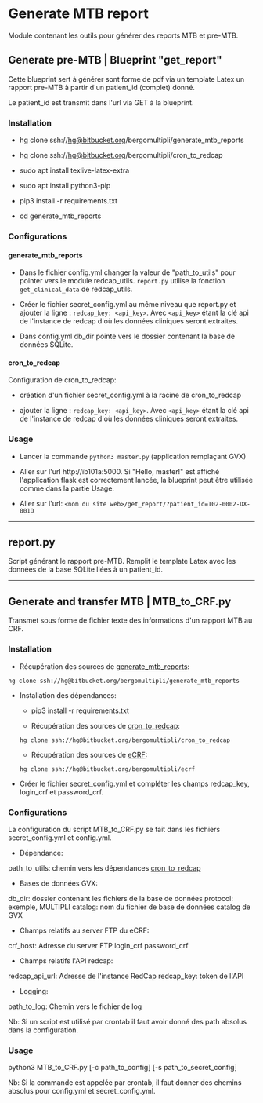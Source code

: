 # Generate MTB report

Module contenant les outils pour générer des reports MTB et pre-MTB.

## Generate pre-MTB | Blueprint "get_report"

Cette blueprint sert à générer sont forme de pdf via un template Latex un rapport pre-MTB
à partir d'un patient_id (complet) donné.

Le patient_id est transmit dans l'url via GET à la blueprint.


### Installation

- hg clone ssh://hg@bitbucket.org/bergomultipli/generate_mtb_reports

- hg clone ssh://hg@bitbucket.org/bergomultipli/cron_to_redcap

- sudo apt install texlive-latex-extra

- sudo apt install python3-pip

- pip3 install -r requirements.txt

- cd generate_mtb_reports


### Configurations

#### generate_mtb_reports

- Dans le fichier config.yml changer la valeur de "path_to_utils" pour pointer vers le module redcap_utils.  `report.py` utilise la fonction `get_clinical_data` de redcap_utils.

- Créer le fichier secret_config.yml au même niveau que report.py et ajouter la ligne : `redcap_key: <api_key>`.  Avec `<api_key>` étant la clé api de l'instance de redcap d'où les données cliniques seront extraites.

- Dans config.yml db_dir pointe vers le dossier contenant la base de données SQLite.

#### cron_to_redcap

Configuration de cron_to_redcap:

- création d'un fichier secret_config.yml à la racine de cron_to_redcap

- ajouter la ligne : `redcap_key: <api_key>`.  Avec `<api_key>` étant la clé api de l'instance de redcap d'où les données cliniques seront extraites.


### Usage

- Lancer la commande `python3 master.py` (application remplaçant GVX)

- Aller sur l'url http://ib101a:5000.  Si "Hello, master!" est affiché l'application flask est correctement lancée, la blueprint peut être utilisée comme dans la partie Usage.

- Aller sur l'url: `<nom du site web>/get_report/?patient_id=T02-0002-DX-001O`

___

## report.py

Script générant le rapport pre-MTB. Remplit le template Latex avec les données de la base SQLite liées à un patient_id.

___

## Generate and transfer MTB | MTB_to_CRF.py

Transmet sous forme de fichier texte des informations d'un rapport MTB au CRF. 

### Installation

- Récupération des sources de [generate_mtb_reports](https://bitbucket.org/bergomultipli/generate_mtb_reports/src/default/):

 `hg clone ssh://hg@bitbucket.org/bergomultipli/generate_mtb_reports`

- Installation des dépendances:

    - pip3 install -r requirements.txt

    - Récupération des sources de [cron_to_redcap](https://bitbucket.org/bergomultipli/cron_to_redcap/src/default/):

    `hg clone ssh://hg@bitbucket.org/bergomultipli/cron_to_redcap`

    - Récupération des sources de [eCRF](https://bitbucket.org/bergomultipli/ecrf/src/default/):

    `hg clone ssh://hg@bitbucket.org/bergomultipli/ecrf`


- Créer le fichier secret_config.yml et compléter les champs redcap_key, login_crf et password_crf.

### Configurations

La configuration du script MTB_to_CRF.py se fait dans les fichiers secret_config.yml et config.yml.

- Dépendance:

path_to_utils: chemin vers les dépendances [cron_to_redcap](https://bitbucket.org/bergomultipli/cron_to_redcap/src/default/)
 
- Bases de données GVX:

db_dir: dossier contenant les fichiers de la base de données
protocol: exemple, MULTIPLI
catalog: nom du fichier de base de données catalog de GVX

- Champs relatifs au server FTP du eCRF:
 
crf_host: Adresse du server FTP
login_crf
password_crf

- Champs relatifs l'API redcap:

redcap_api_url: Adresse de l'instance RedCap
redcap_key: token de l'API

- Logging:

path_to_log: Chemin vers le fichier de log

Nb: Si un script est utilisé par crontab il faut avoir donné des path absolus dans la configuration.

### Usage

python3 MTB_to_CRF.py [-c path_to_config] [-s path_to_secret_config]

Nb: Si la commande est appelée par crontab, il faut donner des chemins absolus pour config.yml et secret_config.yml.